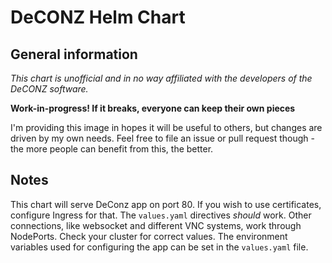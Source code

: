 # DeCONZ Helm Chart
## General information
*This chart is unofficial and in no way affiliated with the developers of the DeCONZ software.*

**Work-in-progress! If it breaks, everyone can keep their own pieces**

I'm providing this image in hopes it will be useful to others, but changes are driven by my own needs. Feel free to file an issue or pull request though - the more people can benefit from this, the better.
## Notes
This chart will serve DeConz app on port 80. If you wish to use certificates, configure Ingress for that. The `values.yaml` directives *should* work.
Other connections, like websocket and different VNC systems, work through NodePorts. Check your cluster for correct values.
The environment variables used for configuring the app can be set in the `values.yaml` file.